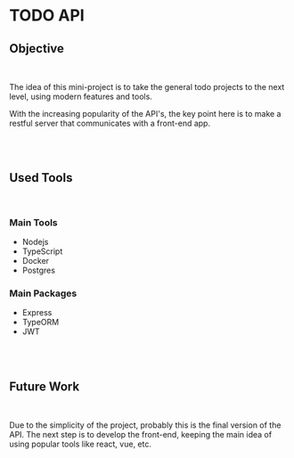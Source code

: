 # TODO API

## Objective

<br/>

The idea of this mini-project is to take the general todo projects to the next level, using modern features and tools.

With the increasing popularity of the API's, the key point here is to make a restful server that communicates with a front-end app.

<br/>
<br/>

## Used Tools

<br/>

### Main Tools

- Nodejs
- TypeScript
- Docker
- Postgres

### Main Packages

- Express
- TypeORM
- JWT

<br/>
<br/>

## Future Work

<br/>

Due to the simplicity of the project, probably this is the final version of the API. The next step is to develop the front-end, keeping the main idea of using popular tools like react, vue, etc.
